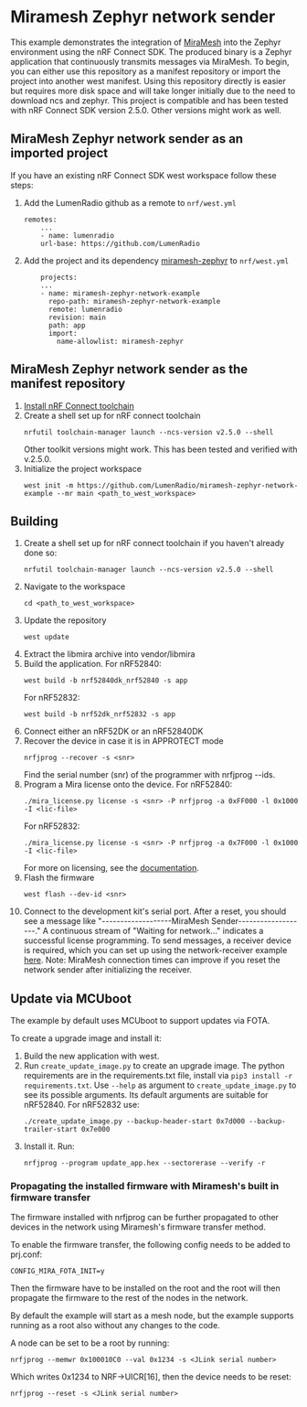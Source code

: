 # Miramesh Zephyr network sender
This example demonstrates the integration of [MiraMesh](https://docs.lumenrad.io/miraos/latest/) into the Zephyr environment using the nRF Connect SDK. The produced binary is a Zephyr application that continuously transmits messages via MiraMesh. To begin, you can either use this repository as a manifest repository or import the project into another west manifest. Using this repository directly is easier but requires more disk space and will take longer initially due to the need to download ncs and zephyr. This project is compatible and has been tested with nRF Connect SDK version 2.5.0. Other versions might work as well.


##  MiraMesh Zephyr network sender as an imported project
If you have an existing nRF Connect SDK west workspace follow these steps:

1. Add the LumenRadio github as a remote to `nrf/west.yml`
    ```
    remotes:
        ...
        - name: lumenradio
        url-base: https://github.com/LumenRadio
    ```

2. Add the project and its dependency [miramesh-zephyr](https://github.com/LumenRadio/miramesh-zephyr) to `nrf/west.yml`
    ```
        projects:
        ...
        - name: miramesh-zephyr-network-example
          repo-path: miramesh-zephyr-network-example
          remote: lumenradio
          revision: main
          path: app
          import:
            name-allowlist: miramesh-zephyr
    ```

## MiraMesh Zephyr network sender as the manifest repository
1. [Install nRF Connect toolchain](https://developer.nordicsemi.com/nRF_Connect_SDK/doc/latest/nrf/installation/install_ncs.html)
2. Create a shell set up for nRF connect toolchain
    ```
    nrfutil toolchain-manager launch --ncs-version v2.5.0 --shell
    ```
    Other toolkit versions might work. This has been tested and verified with v.2.5.0.
3. Initialize the project workspace
    ```
    west init -m https://github.com/LumenRadio/miramesh-zephyr-network-example --mr main <path_to_west_workspace>
    ```

## Building
1. Create a shell set up for nRF connect toolchain if you haven't already done so:
    ```
    nrfutil toolchain-manager launch --ncs-version v2.5.0 --shell
    ```
2. Navigate to the workspace
    ```
    cd <path_to_west_workspace>
    ```
3. Update the repository
    ```
    west update
    ```
4. Extract the libmira archive into vendor/libmira
5. Build the application. For nRF52840:
    ```
    west build -b nrf52840dk_nrf52840 -s app
    ```
    For nRF52832:
    ```
    west build -b nrf52dk_nrf52832 -s app
    ```
6. Connect either an nRF52DK or an nRF52840DK
7. Recover the device in case it is in APPROTECT mode
    ```
    nrfjprog --recover -s <snr>
    ```
    Find the serial number (snr) of the programmer with nrfjprog --ids.
8. Program a Mira license onto the device. For nRF52840:
    ```
    ./mira_license.py license -s <snr> -P nrfjprog -a 0xFF000 -l 0x1000 -I <lic-file>
    ```
    For nRF52832:
    ```
    ./mira_license.py license -s <snr> -P nrfjprog -a 0x7F000 -l 0x1000 -I <lic-file>
    ```
    For more on licensing, see the [documentation](https://docs.lumenrad.io/miraos/latest/description/licensing/licensing_tool.html).
9. Flash the firmware
    ```
    west flash --dev-id <snr>
    ```
10. Connect to the development kit's serial port. After a reset, you should see a message like "-------------------MiraMesh Sender-------------------." A continuous stream of "Waiting for network..." indicates a successful license programming. To send messages, a receiver device is required, which you can set up using the network-receiver example [here](https://github.com/LumenRadio/mira-examples). Note: MiraMesh connection times can improve if you reset the network sender after initializing the receiver.

## Update via MCUboot
The example by default uses MCUboot to support updates via FOTA.

To create a upgrade image and install it:
1. Build the new application with west.
2. Run `create_update_image.py` to create an upgrade image.
   The python requirements are in the requirements.txt file,
   install via `pip3 install -r requirements.txt`.
   Use `--help` as argument to `create_update_image.py` to see its
   possible arguments.
   Its default arguments are suitable for nRF52840.
   For nRF52832 use:
   ```
   ./create_update_image.py --backup-header-start 0x7d000 --backup-trailer-start 0x7e000
   ```
3. Install it.
   Run:
   ```
   nrfjprog --program update_app.hex --sectorerase --verify -r
   ```
### Propagating the installed firmware with Miramesh's built in firmware transfer
The firmware installed with nrfjprog can be further propagated to other devices in 
the network using Miramesh's firmware transfer method.

To enable the firmware transfer, the following config needs to be added to prj.conf:
```
CONFIG_MIRA_FOTA_INIT=y
```
Then the firmware have to be installed on the root and the root will then propagate the firmware to the rest of the nodes in the network.

By default the example will start as a mesh node, but the example supports running as a root
also without any changes to the code.

A node can be set to be a root by running:
```
nrfjprog --memwr 0x100010C0 --val 0x1234 -s <JLink serial number>
```
Which writes 0x1234 to NRF->UICR[16], then the device needs to be reset:
```
nrfjprog --reset -s <JLink serial number>
```
